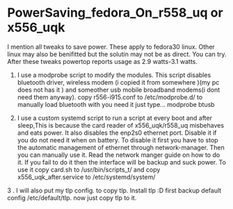# PowerSaving_fedora_On_r558_uq or x556_uqk
I mention all tweaks to save power.
These apply to fedora30 linux. Other linux may also be benifitted but the solutin may not be as direct. You can try.
After these tweaks powertop reports usage as 2.9 watts-3.1 watts.

1. I use a modprobe script to modify the modules. This script disables bluetooth driver, wireless modem (i copied it from somewhere )(my pc does not has it ) and someother usb mobile broadband modems(i dont need them anyway).
copy  r556-i915.conf to /etc/modprobe.d/
to manually load bluetooth with you need it just type...  modprobe btusb


2. I use a custom systemd script to run a script at every boot and after sleep,This is because the card reader of x556_uqk/r558_uq misbehaves and eats power.
It also disables the enp2s0 ethernet port. Disable it if you do not need it when on battery.
To disable it first you have to stop the automatic management of ethernet through network-manager. Then you can manually use it.
Read the network manger guide on how to do it. If you fail to do it then the interface will be backup and suck power.
To use it copy card.sh to /usr/bin/scripts_t/
and copy x556_uqk_after.service to /etc/systemd/system/

3 . I will also put my tlp config.
to copy tlp. 
Install tlp :D
first backup default config /etc/default/tlp.
now just copy tlp to it.
